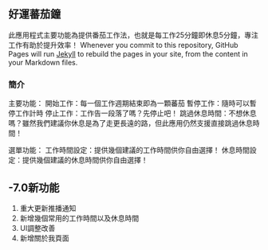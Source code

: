## 好運蕃茄鐘

此應用程式主要功能為提供番茄工作法，也就是每工作25分鐘即休息5分鐘，專注工作有助於提升效率！
Whenever you commit to this repository, GitHub Pages will run [Jekyll](https://jekyllrb.com/) to rebuild the pages in your site, from the content in your Markdown files.

### 簡介

主要功能：
開始工作：每一個工作週期結束即為一顆蕃茄
暫停工作：隨時可以暫停工作計時
停止工作：工作告一段落了嗎？先停止吧！
跳過休息時間：不想休息嗎？雖然我們建議你休息是為了走更長遠的路，但此應用仍然支援直接跳過休息時間！

選單功能：
工作時間設定：提供幾個建議的工作時間供你自由選擇！
休息時間設定：提供幾個建議的休息時間供你自由選擇！

## -7.0新功能

1. 重大更新推播通知
2. 新增幾個常用的工作時間以及休息時間
3. UI調整改善
4. 新增關於我頁面

